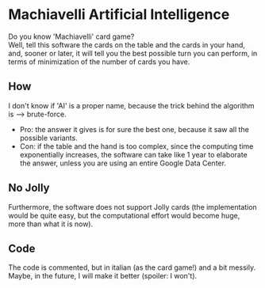 # Machiavelli Artificial Intelligence

Do you know 'Machiavelli' card game?  
Well, tell this software the cards on the table and the cards in your hand, and, sooner or later, it will tell you the best possible turn you can perform, in terms of minimization of the number of cards you have.

## How
I don't know if 'AI' is a proper name, because the trick behind the algorithm is --> brute-force.  
- Pro: the answer it gives is for sure the best one, because it saw all the possible variants. 
- Con: if the table and the hand is too complex, since the computing time exponentially increases, the software can take like 1 year to elaborate the answer, unless you are using an entire Google Data Center.

## No Jolly
Furthermore, the software does not support Jolly cards (the implementation would be quite easy, but the computational effort would become huge, more than what it is now).

## Code
The code is commented, but in italian (as the card game!) and a bit messily. Maybe, in the future, I will make it better (spoiler: I won't).

